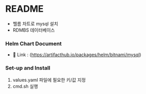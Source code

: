 # README

- 헬름 차트로 mysql 설치
- RDMBS 데이터베이스

### Helm Chart Document

- 🔗 Link : (https://artifacthub.io/packages/helm/bitnami/mysql)

### Set-up and Install

1. values.yaml 파일에 필요한 키/값 지정
2. cmd.sh 실행
